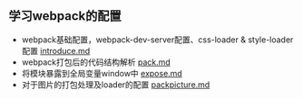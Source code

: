 ## 学习webpack的配置

- webpack基础配置，webpack-dev-server配置、css-loader & style-loader配置 [introduce.md](https://github.com/typhoonIscoming/webpack-basic/blob/master/introduce.md)
- webpack打包后的代码结构解析 [pack.md](https://github.com/typhoonIscoming/webpack-basic/blob/master/pack.md)
- 将模块暴露到全局变量window中 [expose.md](https://github.com/typhoonIscoming/webpack-basic/blob/master/expose.md)
- 对于图片的打包处理及loader的配置 [packpicture.md](https://github.com/typhoonIscoming/webpack-basic/blob/master/packPicture.md)